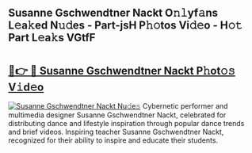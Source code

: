 ## Susanne Gschwendtner Nackt O𝚗𝚕yf𝚊ns L𝚎a𝚔ed N𝚞𝚍es - Part-jsH P𝚑𝚘tos Vi𝚍𝚎o - H𝚘𝚝 Part L𝚎a𝚔s VGtfF

# <h2><a href="http://kfbm07z.oniu.top/?m=Susanne+Gschwendtner+Nackt">🔗👉 🔴 Susanne Gschwendtner Nackt P𝚑ot𝚘𝚜 V𝚒d𝚎o</a></h2>

[![Susanne Gschwendtner Nackt Nu𝚍e𝚜](https://i.imgur.com/0qMVB7G.gif)](http://kfbm07z.oniu.top/?m=Susanne+Gschwendtner+Nackt)
Cybernetic performer and multimedia designer Susanne Gschwendtner Nackt, celebrated for distributing dance and lifestyle inspiration through popular dance trends and brief videos. Inspiring teacher Susanne Gschwendtner Nackt, recognized for their ability to inspire and educate their students.  
